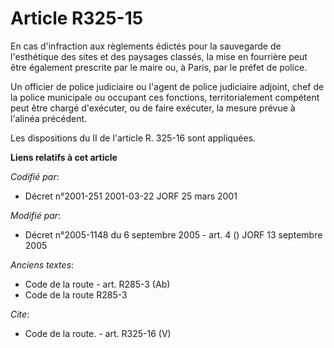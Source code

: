 # Article R325-15

En cas d'infraction aux règlements édictés pour la sauvegarde de l'esthétique des sites et des paysages classés, la mise en
fourrière peut être également prescrite par le maire ou, à Paris, par le préfet de police. 

Un officier de police judiciaire ou l'agent de police judiciaire adjoint, chef de la police municipale ou occupant ces
fonctions, territorialement compétent peut être chargé d'exécuter, ou de faire exécuter, la mesure prévue à l'alinéa
précédent. 

Les dispositions du II de l'article R. 325-16 sont appliquées.

**Liens relatifs à cet article**

_Codifié par_:

  - Décret n°2001-251 2001-03-22 JORF 25 mars 2001

_Modifié par_:

  - Décret n°2005-1148 du 6 septembre 2005 - art. 4 () JORF 13 septembre 2005

_Anciens textes_:

  - Code de la route - art. R285-3 (Ab)
  - Code de la route R285-3

_Cite_:

  - Code de la route. - art. R325-16 (V)
